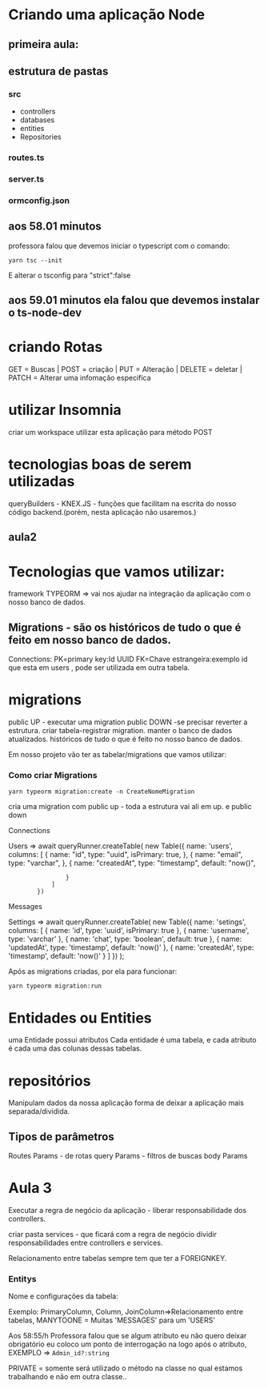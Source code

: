 # Criando uma aplicação Node
## primeira aula:

## estrutura de pastas

### src
- controllers
- databases
- entities
- Repositories

### routes.ts
### server.ts
### ormconfig.json


## aos 58.01 minutos
professora falou que devemos iniciar o typescript com o comando:

```yarn tsc --init```

E alterar o tsconfig para "strict":false

## aos 59.01 minutos ela falou que devemos instalar o ts-node-dev

# criando Rotas

GET = Buscas |
POST = criação |
PUT = Alteração |
DELETE = deletar |
PATCH = Alterar uma infomação especifica

# utilizar Insomnia

criar um workspace
utilizar esta aplicação para método POST

# tecnologias boas de serem utilizadas

queryBuilders - KNEX.JS - funções que facilitam na escrita do nosso código backend.(porém, nesta aplicação não usaremos.)

## aula2

# Tecnologias que vamos utilizar:

framework TYPEORM => vai nos ajudar na integração da aplicação com o nosso banco de dados.

## Migrations - são os históricos de tudo o que é feito em nosso banco de dados.

Connections:
PK=primary key:Id
UUID
FK=Chave estrangeira:exemplo id que esta em users , pode ser utilizada em outra tabela.

# migrations

public UP - executar uma migration
public DOWN -se precisar reverter a estrutura.
criar tabela-registrar migration.
manter o banco de dados atualizados.
históricos de tudo o que é feito no nosso banco de dados.

Em nosso projeto vão ter as tabelar/migrations que vamos utilizar:

### Como criar Migrations

```yarn typeorm migration:create -n CreateNomeMigration```

cria uma migration com public up - toda a estrutura vai ali em up. e public down

Connections

Users => await queryRunner.createTable(
            new Table({
                name: 'users',
                columns: [
                    {
                        name: "id",
                        type: "uuid",
                        isPrimary: true,
                    },
                    {
                        name: "email",
                        type: "varchar",
                    },
                    {
                        name: "createdAt",
                        type: "timestamp",
                        default: "now()",

                    }
                ]
            })
       

Messages

Settings =>  await queryRunner.createTable(
            new Table({
                name: 'setings',
                columns: [
                    {
                        name: 'id',
                        type: 'uuid',
                        isPrimary: true
                    },
                    {
                        name: 'username',
                        type: 'varchar'
                    },
                    {
                        name: 'chat',
                        type: 'boolean',
                        default: true
                    },
                    {
                        name: 'updatedAt',
                        type: 'timestamp',
                        default: 'now()'
                    },
                    {
                        name: 'createdAt',
                        type: 'timestamp',
                        default: 'now()'
                    }
                ]
            })
        );

Após as migrations criadas, por ela para funcionar:

```yarn typeorm migration:run```

# Entidades ou Entities

uma Entidade possui atributos
Cada entidade é uma tabela, e cada atributo é cada uma das colunas dessas tabelas.

# repositórios

Manipulam dados da nossa aplicação
forma de deixar a aplicação mais separada/dividida.

## Tipos de parâmetros

Routes Params - de rotas
query Params - filtros de buscas
body Params

# Aula 3

Executar a regra de negócio da aplicação - liberar responsabilidade dos controllers.

criar pasta services - que ficará com a regra de negócio
dividir responsabilidades entre controllers e services.

Relacionamento entre tabelas sempre tem que ter a FOREIGNKEY.

### Entitys

Nome e configurações da tabela:

Exemplo: PrimaryColumn, Column, JoinColumn=>Relacionamento entre tabelas, MANYTOONE = Muitas 'MESSAGES' para um 'USERS'

Aos 58:55/h Professora falou que se algum atributo eu não quero deixar obrigatório eu coloco um ponto de interrogação na logo após o atributo, EXEMPLO => ```Admin_id?:string```

PRIVATE = somente será utilizado o método na classe no qual estamos trabalhando e não em outra classe..




